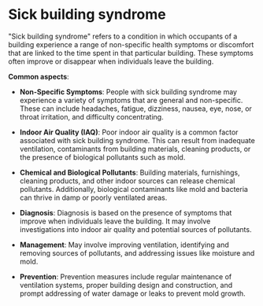# Sick building syndrome

"Sick building syndrome" refers to a condition in which occupants of a building experience a range of non-specific health symptoms or discomfort that are linked to the time spent in that particular building. These symptoms often improve or disappear when individuals leave the building.

**Common aspects**:

* **Non-Specific Symptoms**: People with sick building syndrome may experience a variety of symptoms that are general and non-specific. These can include headaches, fatigue, dizziness, nausea, eye, nose, or throat irritation, and difficulty concentrating.

* **Indoor Air Quality (IAQ)**: Poor indoor air quality is a common factor associated with sick building syndrome. This can result from inadequate ventilation, contaminants from building materials, cleaning products, or the presence of biological pollutants such as mold.

* **Chemical and Biological Pollutants**: Building materials, furnishings, cleaning products, and other indoor sources can release chemical pollutants. Additionally, biological contaminants like mold and bacteria can thrive in damp or poorly ventilated areas.

* **Diagnosis**: Diagnosis is based on the presence of symptoms that improve when individuals leave the building. It may involve investigations into indoor air quality and potential sources of pollutants. 

* **Management**: May involve improving ventilation, identifying and removing sources of pollutants, and addressing issues like moisture and mold.

* **Prevention**: Prevention measures include regular maintenance of ventilation systems, proper building design and construction, and prompt addressing of water damage or leaks to prevent mold growth.